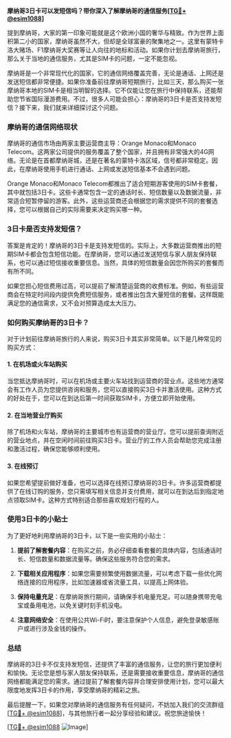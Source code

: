 **摩纳哥3日卡可以发短信吗？带你深入了解摩纳哥的通信服务[[TG💪+ @esim1088](https://t.me/s/esim1088)]**

提到摩纳哥，大家的第一印象可能就是这个欧洲小国的奢华与精致。作为世界上面积第二小的国家，摩纳哥虽然不大，但却是全球富豪的聚集地之一。这里有蒙特卡洛大赌场、F1摩纳哥大奖赛等让人向往的地标和活动。如果你计划去摩纳哥旅行，那么关于当地的通信服务，尤其是SIM卡的问题，一定不能忽视。

摩纳哥是一个非常现代化的国家，它的通信网络覆盖完善，无论是通话、上网还是发送短信都非常便捷。如果你准备前往摩纳哥短期旅行，比如三天，那么购买一张摩纳哥本地的SIM卡是相当明智的选择。它不仅能让您在旅行中保持联系，还能帮助您节省国际漫游费用。不过，很多人可能会担心：摩纳哥的3日卡是否支持发短信？接下来，我们就来详细探讨这个问题。

### 摩纳哥的通信网络现状

摩纳哥的通信市场由两家主要运营商主导：Orange Monaco和Monaco Telecom。这两家公司提供的服务覆盖了整个国家，并且拥有非常强大的4G网络。无论是在首都摩纳哥城，还是在著名的蒙特卡洛区域，信号都非常稳定。因此，在摩纳哥使用手机进行通话、上网或发送短信基本不会遇到问题。

Orange Monaco和Monaco Telecom都推出了适合短期游客使用的SIM卡套餐，其中就包括3日卡。这些卡通常包含一定的通话时长、短信数量以及数据流量，非常适合短暂停留的游客。此外，这些运营商还会根据您的需求提供不同的套餐选择，您可以根据自己的实际需要来决定购买哪一种。

### 3日卡是否支持发短信？

答案是肯定的！摩纳哥的3日卡是支持发短信的。实际上，大多数运营商推出的短期SIM卡都会包含短信功能。在摩纳哥，您可以通过发送短信与家人朋友保持联系，也可以通过短信接收重要信息。当然，具体的短信数量会因您所购买的套餐而有所不同。

如果您担心短信费用过高，可以提前了解清楚运营商的收费标准。例如，有些运营商会在特定时间段内提供免费短信服务，或者推出包含大量短信的套餐。这样既能满足您的通信需求，又不会对预算造成太大压力。

### 如何购买摩纳哥的3日卡？

对于计划前往摩纳哥旅行的人来说，购买3日卡其实非常简单。以下是几种常见的购买方式：

#### 1. 在机场或火车站购买

当您抵达摩纳哥时，可以在机场或主要火车站找到运营商的营业点。这些地方通常会有工作人员为您提供咨询和服务，您可以直接购买3日卡并激活使用。这种方式的好处在于，您可以在到达后第一时间获取SIM卡，方便立即开始使用。

#### 2. 在当地营业厅购买

除了机场和火车站，摩纳哥的主要城市也有运营商的营业厅。您可以提前查询附近的营业地点，并在空闲时间前往购买3日卡。营业厅的工作人员会帮助您完成注册和激活过程，确保您能够顺利使用。

#### 3. 在线预订

如果您希望提前做好准备，也可以选择在线预订摩纳哥的3日卡。许多运营商都提供了在线订购的服务，您只需填写相关信息并支付费用，就可以在到达后到指定地点领取SIM卡。这种方式特别适合那些喜欢规划行程的人。

### 使用3日卡的小贴士

为了更好地利用摩纳哥的3日卡，以下是一些实用的小贴士：

1. **提前了解套餐内容**：在购买之前，务必仔细查看套餐的具体内容，包括通话时长、短信数量和数据流量等。确保这些服务符合您的需求。
   
2. **下载相关应用程序**：如果您需要频繁使用数据流量，可以考虑下载一些优化网络连接的应用程序，比如加速器或省流量工具，以提高上网体验。

3. **保持电量充足**：在摩纳哥旅行期间，请确保手机电量充足。可以随身携带充电宝或备用电池，以免关键时刻手机没电。

4. **注意网络安全**：在使用公共Wi-Fi时，要注意保护个人信息，避免登录敏感账户或进行涉及金钱的操作。

### 总结

摩纳哥的3日卡不仅支持发短信，还提供了丰富的通信服务，让您的旅行更加便利和愉快。无论您是想与家人朋友保持联系，还是需要接收重要信息，摩纳哥的通信网络都能满足您的需求。通过提前了解套餐内容并合理安排使用计划，您可以最大限度地发挥3日卡的作用，享受摩纳哥的精彩之旅。

最后提醒一下，如果您对摩纳哥的通信服务有任何疑问，不妨加入我们的交流群组[[TG💪+ @esim1088](https://t.me/s/esim1088)]，与其他旅行者一起分享经验和建议。祝您旅途愉快！

[[TG💪+ @esim1088](https://t.me/s/esim1088) ![Image](https://i.postimg.cc/4NQfJmqS/Snipaste-2025-05-13-00-14-12.png)]